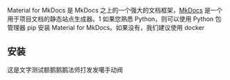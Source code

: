 Material for MkDocs 是 MkDocs 之上的一个强大的文档框架，[MkDocs](https://www.mkdocs.org/) 是一个用于项目文档的静态站点生成器。1 如果您熟悉 Python，则可以使用 Python 包管理器 pip 安装 Material for MkDocs。如果没有，我们建议使用 docker

## 安装

这是文字测试额鹅鹅鹅法师打发发噶手动阀